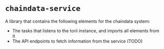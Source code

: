 # `chaindata-service`

A library that contains the following elements for the chaindata system:

- The tasks that listens to the torii instance, and imports all elements from it
- The API endpoints to fetch information from the service (TODO)
